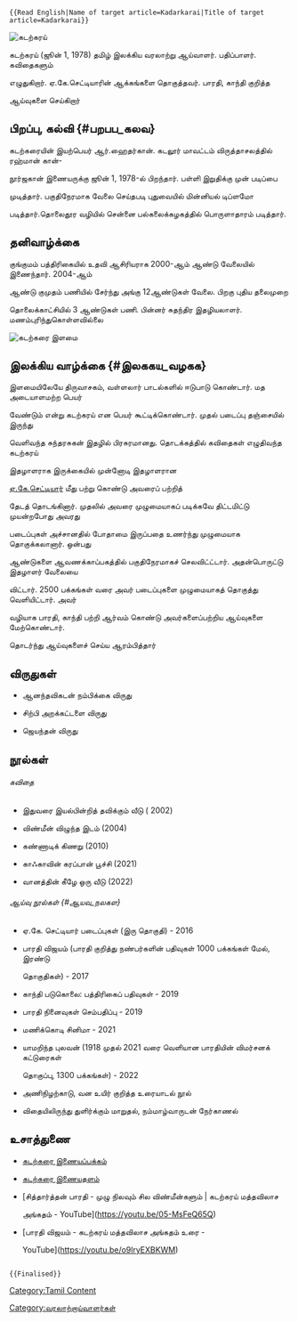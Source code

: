 ```{=mediawiki}
{{Read English|Name of target article=Kadarkarai|Title of target article=Kadarkarai}}
```
![கடற்கரய்](Kadarkarai-maththavilasa-angatham_1195_688.jpg "கடற்கரய்")
கடற்கரய் (ஜூன் 1, 1978) தமிழ் இலக்கிய வரலாற்று ஆய்வாளர். பதிப்பாளர். கவிதைகளும்
எழுதுகிறார். ஏ.கே.செட்டியாரின் ஆக்கங்களை தொகுத்தவர். பாரதி, காந்தி குறித்த
ஆய்வுகளை செய்கிறார்

## பிறப்பு, கல்வி {#பறபப_கலவ}

கடற்கரையின் இயற்பெயர் ஆர்.ஹைதர்கான். கடலூர் மாவட்டம் விருத்தாசலத்தில் ரஹ்மான் கான்-
நூர்ஜகான் இணையருக்கு ஜூன் 1, 1978-ல் பிறந்தார். பள்ளி இறுதிக்கு முன் படிப்பை
முடித்தார். பகுதிநேரமாக வேலை செய்தபடி புதுவையில் மின்னியல் டிப்ளமோ
படித்தார்.தொலைதூர வழியில் சென்னை பல்கலைக்கழகத்தில் பொருளாதாரம் படித்தார்.

## தனிவாழ்க்கை

குங்குமம் பத்திரிகையில் உதவி ஆசிரியராக 2000-ஆம் ஆண்டு வேலையில் இணைந்தார். 2004-ஆம்
ஆண்டு குமுதம் பணியில் சேர்ந்து அங்கு 12ஆண்டுகள் வேலை. பிறகு புதிய தலைமுறை
தொலைக்காட்சியில் 3 ஆண்டுகள் பணி. பின்னர் சுதந்திர இதழியலாளர். மணம்புரிந்துகொள்ளவில்லை
![கடற்கரை இளமை](கடற்கரை_இளமை.jpg "கடற்கரை இளமை")

## இலக்கிய வாழ்க்கை {#இலககய_வழகக}

இளமையிலேயே திருவாசகம், வள்ளலார் பாடல்களில் ஈடுபாடு கொண்டார். மத அடையாளமற்ற பெயர்
வேண்டும் என்று கடற்கரய் என பெயர் கூட்டிக்கொண்டார். முதல் படைப்பு தஞ்சையில் இருந்து
வெளிவந்த சுந்தரசுகன் இதழில் பிரசுரமானது. தொடக்கத்தில் கவிதைகள் எழுதிவந்த கடற்கரய்
இதழாளராக இருக்கையில் முன்னோடி இதழாளரான
[ஏ.கே.செட்டியார்](ஏ.கே.செட்டியார் "wikilink") மீது பற்று கொண்டு அவரைப் பற்றித்
தேடத் தொடங்கினார். முதலில் அவரை முழுமையாகப் படிக்கவே திட்டமிட்டு முயன்றபோது அவரது
படைப்புகள் அச்சானதில் போதாமை இருப்பதை உணர்ந்து முழுமையாக தொகுக்கலானார். ஒன்பது
ஆண்டுகளை ஆவணக்காப்பகத்தில் பகுதிநேரமாகச் செலவிட்ட்டார். அதன்பொருட்டு இதழாளர் வேலையை
விட்டார். 2500 பக்கங்கள் வரை அவர் படைப்புகளை முழுமையாகத் தொகுத்து வெளியிட்டார். அவர்
வழியாக பாரதி, காந்தி பற்றி ஆர்வம் கொண்டு அவர்களைப்பற்றிய ஆய்வுகளை மேற்கொண்டார்.
தொடர்ந்து ஆய்வுகளைச் செய்ய ஆரம்பித்தார்

## விருதுகள்

-   ஆனந்தவிகடன் நம்பிக்கை விருது
-   சிற்பி அறக்கட்டளை விருது
-   ஜெயந்தன் விருது

## நூல்கள்

###### கவிதை

-   இதுவரை இயல்பின்றித் தவிக்கும் வீடு ( 2002)
-   விண்மீன் விழுந்த இடம் (2004)
-   கண்ணாடிக் கிணறு (2010)
-   காஃகாவின் கரப்பான் பூச்சி (2021)
-   வானத்தின் கீழே ஒரு வீடு (2022)

###### ஆய்வு நூல்கள் {#ஆயவ_நலகள}

-   ஏ.கே. செட்டியார் படைப்புகள் (இரு தொகுதி) - 2016
-   பாரதி விஜயம் (பாரதி குறித்து நண்பர்களின் பதிவுகள் 1000 பக்கங்கள் மேல், இரண்டு
    தொகுதிகள்) - 2017
-   காந்தி படுகொலை: பத்திரிகைப் பதிவுகள் - 2019
-   பாரதி நினைவுகள் செம்பதிப்பு - 2019
-   மணிக்கொடி சினிமா - 2021
-   யாமறிந்த புலவன் (1918 முதல் 2021 வரை வெளியான பாரதியின் விமர்சனக் கட்டுரைகள்
    தொகுப்பு, 1300 பக்கங்கள்) - 2022
-   அணிநிழற்காடு, வன உயிர் குறித்த உரையாடல் நூல்
-   விதையிலிருந்து துளிர்க்கும் மாறுதல், நம்மாழ்வாருடன் நேர்காணல்

## உசாத்துணை

-   [கடற்கரை இணையப்பக்கம்](https://thesanthri.blogspot.com/)
-   [கடற்கரை இணையதளம்](http://kadarkarai.blogspot.com/)
-   [சித்தார்த்தன் பாரதி - முழு நிலவும் சில விண்மீன்களும் \| கடற்கரய் மத்தவிலாச
    அங்கதம் - YouTube](https://youtu.be/05-MsFeQ65Q)
-   [பாரதி விஜயம் - கடற்கரய் மத்தவிலாச அங்கதம் உரை -
    YouTube](https://youtu.be/o9lryEXBKWM)

```{=mediawiki}
{{Finalised}}
```
[Category:Tamil Content](Category:Tamil_Content "wikilink")
[Category:வரலாற்றாய்வாளர்கள்](Category:வரலாற்றாய்வாளர்கள் "wikilink")
